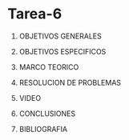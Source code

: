 # Tarea-6

1. OBJETIVOS GENERALES

2. OBJETIVOS ESPECIFICOS

3. MARCO TEORICO

4. RESOLUCION DE PROBLEMAS

5. VIDEO

6. CONCLUSIONES

7. BIBLIOGRAFIA
